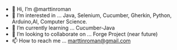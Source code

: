 - 👋 Hi, I’m @marttinroman
- 👀 I’m interested in ... Java, Selenium, Cucumber, Gherkin, Python, Arduino,AI, Computer Science.
- 🌱 I’m currently learning ... Cucumber-Java
- 💞️ I’m looking to collaborate on ... Forge Project (near future)
- 📫 How to reach me ... marttinroman@gmail.com

<!---
marttinroman/marttinroman is a ✨ special ✨ repository because its `README.md` (this file) appears on your GitHub profile.
You can click the Preview link to take a look at your changes.
--->
